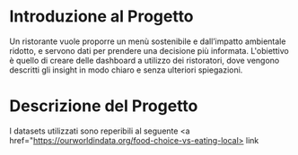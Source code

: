 # Introduzione al Progetto

Un ristorante vuole proporre un menù sostenibile e dall’impatto ambientale ridotto, e servono dati per prendere una decisione più informata.
L'obiettivo è quello di creare delle dashboard a utilizzo dei ristoratori, dove vengono descritti gli insight in modo chiaro e senza ulteriori spiegazioni. 


# Descrizione del Progetto

I datasets utilizzati sono reperibili al seguente <a href="https://ourworldindata.org/food-choice-vs-eating-local> link </a> 
